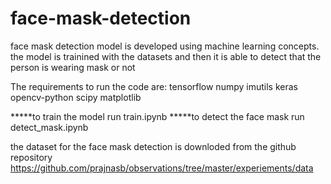 # face-mask-detection

face mask detection model is developed using machine learning concepts.
the model is trainined with the datasets and then it is able to detect that the person is wearing mask or not


The requirements to run the code are:
tensorflow
numpy
imutils
keras
opencv-python
scipy
matplotlib

*****to train the model run train.ipynb 
*****to detect the face mask run detect_mask.ipynb


the dataset for the face mask detection is downloded from the github repository
https://github.com/prajnasb/observations/tree/master/experiements/data



